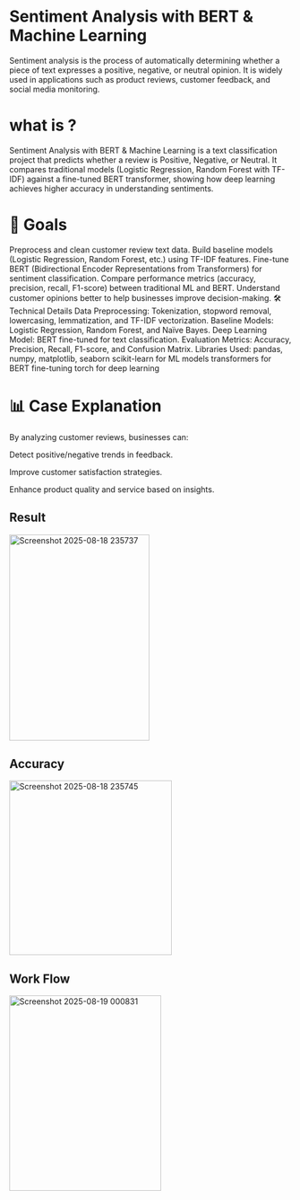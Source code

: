 # Sentiment Analysis with BERT & Machine Learning
Sentiment analysis is the process of automatically determining whether a piece of text expresses a positive, negative, or neutral opinion. It is widely used in applications such as product reviews, customer feedback, and social media monitoring.

# what is ?
Sentiment Analysis with BERT & Machine Learning is a text classification project that predicts whether a review is Positive, Negative, or Neutral. It compares traditional models (Logistic Regression, Random Forest with TF-IDF) against a fine-tuned BERT transformer, showing how deep learning achieves higher accuracy in understanding sentiments.

# 🎯 Goals
Preprocess and clean customer review text data.
Build baseline models (Logistic Regression, Random Forest, etc.) using TF-IDF features.
Fine-tune BERT (Bidirectional Encoder Representations from Transformers) for sentiment classification.
Compare performance metrics (accuracy, precision, recall, F1-score) between traditional ML and BERT.
Understand customer opinions better to help businesses improve decision-making.
🛠 Technical Details
Data Preprocessing: Tokenization, stopword removal, lowercasing, lemmatization, and TF-IDF vectorization.
Baseline Models: Logistic Regression, Random Forest, and Naïve Bayes.
Deep Learning Model: BERT fine-tuned for text classification.
Evaluation Metrics: Accuracy, Precision, Recall, F1-score, and Confusion Matrix.
Libraries Used:
pandas, numpy, matplotlib, seaborn
scikit-learn for ML models
transformers for BERT fine-tuning
torch for deep learning
# 📊 Case Explanation
By analyzing customer reviews, businesses can:

Detect positive/negative trends in feedback.

Improve customer satisfaction strategies.

Enhance product quality and service based on insights.

## Result

<img width="250" height="367" alt="Screenshot 2025-08-18 235737" src="https://github.com/user-attachments/assets/c4ba55ba-87fd-40a5-aefd-193374e40871" />

## Accuracy

<img width="290" height="311" alt="Screenshot 2025-08-18 235745" src="https://github.com/user-attachments/assets/fe85a8dc-2bb7-4b20-a5b4-d544ec8c6f9d" />

## Work Flow

<img width="271" height="348" alt="Screenshot 2025-08-19 000831" src="https://github.com/user-attachments/assets/a383dc31-d707-450a-abb2-007c6a1139e9" />


